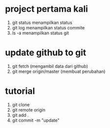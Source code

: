 # project pertama kali
  1. git status  menampilkan status 
  2. git log     menampilkan status commite
  3. ls -a       menampilkan status git 

# update github to git
  1. git fetch   (mengambil data dari github)
  2. git merge origin/master (membuat perubahan)

# tutorial
  1. git clone 
  1. git remote origin 
  1. git add .
  1. git commit -m "update"